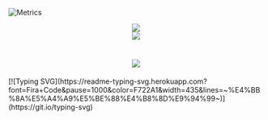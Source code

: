 ![Metrics](https://metrics.lecoq.io/bm131488bm?template=classic&base=header%2C%20activity%2C%20community%2C%20repositories%2C%20metadata&base.indepth=false&base.hireable=false&base.skip=false&config.timezone=Asia%2FShanghai)

<div align="center"> <img src="https://github-profile-trophy.vercel.app/?username=sun0225SUN" /> </div>
<div align="center"> <img src="https://activity-graph.herokuapp.com/graph?username=sun0225SUN&theme=xcode" /> </div>
<h1 align="center"> <a href="https://sunguoqi.com/"> <img src="https://readme-typing-svg.herokuapp.com/?lines=今天天气不错(%22Hello%2C%20World!%22);反正也是骠剽窃别人的!&center=true&size=27"> </a> </h1>
[![Typing SVG](https://readme-typing-svg.herokuapp.com?font=Fira+Code&pause=1000&color=F722A1&width=435&lines=~%E4%BB%8A%E5%A4%A9%E5%BE%88%E4%B8%8D%E9%94%99~)](https://git.io/typing-svg)
